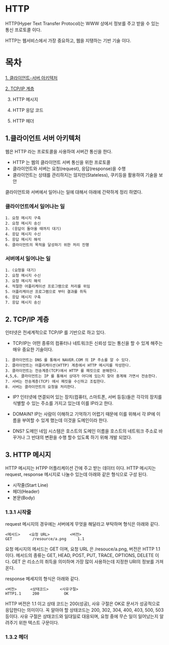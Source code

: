 # HTTP
HTTP(Hyper Text Transfer Protocol)는 WWW 상에서 정보를 주고 받을 수 있는 통신 프로토콜 이다.

HTTP는 웹서비스에서 가장 중요하고, 웹을 지탱하는 기반 기술 이다.

# 목차

[1. 클라이언트-서버 아키텍처](#1-클라이언트-서버-아키텍처)

[2. TCP/IP 계층](#2-tcp/ip-계층)

3. HTTP 메시지

4. HTTP 응답 코드

5. HTTP 헤더


## 1.클라이언트 서버 아키텍처
웹은 HTTP 라는 프로토콜을 사용하여 서버간 통신을 한다.

- HTTP 는 웹의 클라이언트 서버 통신을 위한 프로토콜
- 클라이언트와 서버는 요청(request), 응답(response)을 수행
- 클라이언트는 상태를 관리하지는 않지만(Stateless), 쿠키등을 활용하여 기술을 보안

클라이언트와 서버에서 일어나는 일에 대해서 아래에 간략하게 정리 하였다.

### 클라이언트에서 일어나는 일
~~~
1. 요청 메시지 구축
2. 요청 메시지 송신
3. (응답이 돌아올 때까지 대기)
4. 응답 메시지 수신
5. 응답 메시지 해석
6. 클라이언트의 목적을 달성하기 위한 처리 진행
~~~
### 서버에서 일어나는 일
~~~
1. (요청을 대기)
2. 요청 메시지 수신
3. 요청 메시지 해석
4. 적절한 어플리케이션 프로그램으로 처리를 위임
5. 어플리케이션 프로그램으로 부터 결과를 취득
6. 응답 메시지 구축
7. 응답 메시지 송신
~~~

## 2. TCP/IP 계층
인터넷은 전세계적으로 TCP/IP 를 기반으로 하고 있다. 

- TCP/IP는 어떤 종류의 컴퓨터나 네트워크든 신뢰성 있는 통신을 할 수 있게 해주는 매우 중요한 기술이다.
~~~
1. 클라이언트는 DNS 를 통해서 NAVER.COM 의 IP 주소를 알 수 있다.
2. 클라이언트는 어플리케이션(HTTP) 계층에서 HTTP 메시지를 작성한다.
3. 클라이언트는 전송계층(TCP)에서 HTTP 를 패킷으로 분해한다.
4,5,6. 클라이언트는 IP 를 통해서 상대가 어디에 있는지 찾아 중계해 가면서 전송한다.
7. 서버는 전송계층(TCP) 에서 패킷을 수신하고 조립한다.
8. 서버는 클라이언트의 요청을 처리한다.
~~~

- IP?
인터넷에 연결되어 있는 장치(컴퓨터, 스마트폰, 서버 등등)들은 각각의 장치를 식별할 수 있는 주소를 가지고 있는데 이를 IP라고 한다.

- DOMAIN?
IP는 사람이 이해하고 기억하기 어렵기 때문에 이를 위해서 각 IP에 이름을 부여할 수 있게 했는데 이것을 도메인이라 한다.

- DNS?
도메인 네임 시스템은 호스트의 도메인 이름을 호스트의 네트워크 주소로 바꾸거나 그 반대의 변환을 수행 할수 있도록 하기 위해 개발 되었다.


## 3. HTTP 메시지
HTTP 메시지는 HTPP 어플리케이션 간에 주고 받는 데이터 이다. HTTP 메시지는 request, response 메시지로 나눌수 있는데 아래와 같은 형식으로 구성 된다.

- 시작줄(Start Line)
- 헤더(Header)
- 본문(Body)

### 1.3.1 시작줄
request 메시지의 경우에는 서버에게 무엇을 해달라고 부탁하며 형식은 아래와 같다.

~~~
<메서드>    <요청 URL>         <버전>
GET         /resource/a.png     1.1
~~~

요청 메시지의 메서드는 GET 이며, 요청 URL 은 /resouce/a.png, 버전은 HTTP 1.1 이다. 메서드의 종류는 GET, HEAD, POST, PUT, TRACE, OPTIONS, DELETE 이다. GET 은 리소스의 취득을 의미하며 가장 많이 사용하는데 지정한 URI의 정보를 가져온다. 

response 메세지의 형식은 아래와 같다.

~~~
<버전>      <상태코드>     <사유구절>
HTTP1.1     200           OK
~~~

HTTP 버전은 1.1 이고 상태 코드는 200(성공), 사유 구절은 OK로 문서가 성공적으로 응답한다는 의미이다. 꼭 알아야 할 상태코드는 200, 302, 304, 400, 403, 500, 503 등이다. 사유 구절은 상태코드와 일대일로 대응되며, 요청 중에 무슨 일이 일어났는지 알려주기 위한 텍스트 구문이다.

### 1.3.2 헤더